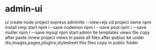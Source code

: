 # admin-ui
ui
create node project express adminlte --view=ejs
cd project name
npm install
nmp start
npm i--save nodemon
npm i --save pool
npm i --save multer
npm i --save mysql
npm start
admin lte templates views file copy after paste innew project views in  paste all files
after publuc ke under  dis,images,pages,plugins,stylesheet this files copy in public folder
